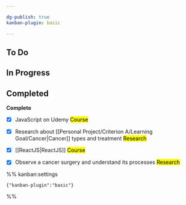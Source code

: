 ```yaml
---

dg-publish: true
kanban-plugin: basic

---
```


## To Do



## In Progress



## Completed

**Complete**
- [x] JavaScript on Udemy <mark class="blue">Course</mark>
- [x] Research about [[Personal Project/Criterion A/Learning Goal/Cancer\|Cancer]] types and treatment <mark class="mint">Research</mark>
- [x] [[ReactJS\|ReactJS]] <mark class="blue">Course</mark>
- [x] Observe a cancer surgery and understand its processes <mark class="mint">Research</mark>




%% kanban:settings
```
{"kanban-plugin":"basic"}
```
%%
